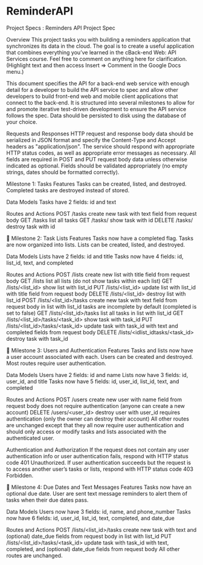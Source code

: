 # ReminderAPI
Project Specs :
Reminders API Project Spec


Overview
This project tasks you with building a reminders application that synchronizes its data in the cloud. The goal is to create a useful application that combines everything you’ve learned in the cBack-end Web: API Services course. Feel free to comment on anything here for clarification. (Highlight text and then access Insert => Comment in the Google Docs menu.)


This document specifies the API for a back-end web service with enough detail for a developer to build the API service to spec and allow other developers to build front-end web and mobile client applications that connect to the back-end. It is structured into several milestones to allow for and promote iterative test-driven development to ensure the API service follows the spec. Data should be persisted to disk using the database of your choice.


Requests and Responses
HTTP request and response body data should be serialized in JSON format and specify the Content-Type and Accept headers as "application/json". The service should respond with appropriate HTTP status codes, as well as appropriate error messages as necessary. All fields are required in POST and PUT request body data unless otherwise indicated as optional. Fields should be validated appropriately (no empty strings, dates should be formatted correctly).


Milestone 1: Tasks
Features
Tasks can be created, listed, and destroyed.
Completed tasks are destroyed instead of stored.


Data Models
Tasks have 2 fields: id and text


Routes and Actions
POST   /tasks
create new task with text field from request body
GET    /tasks
list all tasks
GET    /tasks/<id>
show task with id
DELETE /tasks/<id>
destroy task with id



Milestone 2: Task Lists
Features
Tasks now have a completed flag.
Tasks are now organized into lists.
Lists can be created, listed, and destroyed.


Data Models
Lists have 2 fields: id and title
Tasks now have 4 fields: id, list_id, text, and completed


Routes and Actions
POST   /lists
create new list with title field from request body
GET    /lists
list all lists (do not show tasks within each list)
GET    /lists/<list_id>
show list with list_id
PUT    /lists/<list_id>
update list with list_id with title field from request body
DELETE /lists/<list_id>
destroy list with list_id
POST   /lists/<list_id>/tasks
create new task with text field from request body in list with list_id
tasks are incomplete by default (completed is set to false)
GET    /lists/<list_id>/tasks
list all tasks in list with list_id
GET    /lists/<list_id>/tasks/<task_id>
show task with task_id
PUT    /lists/<list_id>/tasks/<task_id>
update task with task_id with text and completed fields from request body
DELETE /lists/<idlist_idtasks/<task_id>
destroy task with task_id



Milestone 3: Users and Authentication
Features
Tasks and lists now have a user account associated with each.
Users can be created and destroyed.
Most routes require user authentication.


Data Models
Users have 2 fields: id and name
Lists now have 3 fields: id, user_id, and title
Tasks now have 5 fields: id, user_id, list_id, text, and completed


Routes and Actions
POST   /users
create new user with name field from request body
does not require authentication (anyone can create a new account)
DELETE /users/<user_id>
destroy user with user_id
requires authentication (only the owner can destroy their account)
All other routes are unchanged except that they all now require user authentication and should only access or modify tasks and lists associated with the authenticated user.


Authentication and Authorization
If the request does not contain any user authentication info or user authentication fails, respond with HTTP status code 401 Unauthorized.
If user authentication succeeds but the request is to access another user’s tasks or lists, respond with HTTP status code 403 Forbidden.



Milestone 4: Due Dates and Text Messages
Features
Tasks now have an optional due date. User are sent text message reminders to alert them of tasks when their due dates pass.


Data Models
Users now have 3 fields: id, name, and phone_number
Tasks now have 6 fields: id, user_id, list_id, text, completed, and date_due


Routes and Actions
POST   /lists/<list_id>/tasks
create new task with text and (optional) date_due fields from request body in list with list_id
PUT    /lists/<list_id>/tasks/<task_id>
update task with task_id with text, completed, and (optional) date_due fields from request body
All other routes are unchanged.
